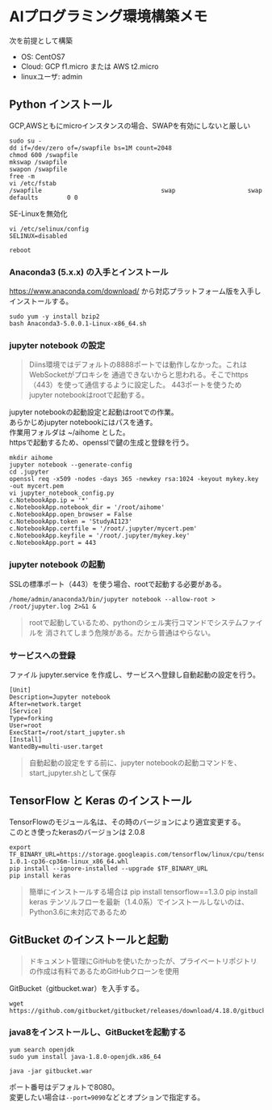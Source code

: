 # AIプログラミング環境構築メモ

次を前提として構築  
* OS: CentOS7
* Cloud: GCP f1.micro または AWS t2.micro
* linuxユーザ: admin

## Python インストール

GCP,AWSともにmicroインスタンスの場合、SWAPを有効にしないと厳しい

```
sudo su -
dd if=/dev/zero of=/swapfile bs=1M count=2048
chmod 600 /swapfile
mkswap /swapfile
swapon /swapfile
free -m
vi /etc/fstab
/swapfile                                 swap                    swap    defaults        0 0
```

SE-Linuxを無効化

```
vi /etc/selinux/config
SELINUX=disabled

reboot
```

### Anaconda3 (5.x.x) の入手とインストール

https://www.anaconda.com/download/ から対応プラットフォーム版を入手しインストールする。

```
sudo yum -y install bzip2
bash Anaconda3-5.0.0.1-Linux-x86_64.sh
```

### jupyter notebook の設定

> Diins環境ではデフォルトの8888ポートでは動作しなかった。これはWebSocketがプロキシを
通過できないからと思われる。そこでhttps（443）を使って通信するように設定した。
443ポートを使うためjupyter notebookはrootで起動する。

jupyter notebookの起動設定と起動はrootでの作業。<br>
あらかじめjupyter notebookにはパスを通す。<br>
作業用フォルダは ~/aihome とした。<br>
httpsで起動するため、opensslで鍵の生成と登録を行う。<br>

```
mkdir aihome
jupyter notebook --generate-config
cd .jupyter
openssl req -x509 -nodes -days 365 -newkey rsa:1024 -keyout mykey.key -out mycert.pem
vi jupyter_notebook_config.py
c.NotebookApp.ip = '*'
c.NotebookApp.notebook_dir = '/root/aihome'
c.NotebookApp.open_browser = False
c.NotebookApp.token = 'StudyAI123'
c.NotebookApp.certfile = '/root/.jupyter/mycert.pem'
c.NotebookApp.keyfile = '/root/.jupyter/mykey.key'
c.NotebookApp.port = 443
```

### jupyter notebook の起動

SSLの標準ポート（443）を使う場合、rootで起動する必要がある。

```
/home/admin/anaconda3/bin/jupyter notebook --allow-root > /root/jupyter.log 2>&1 &
```

> rootで起動しているため、pythonのシェル実行コマンドでシステムファイルを
消されてしまう危険がある。だから普通はやらない。

### サービスへの登録

ファイル jupyter.service を作成し、サービスへ登録し自動起動の設定を行う。

```
[Unit]
Description=Jupyter notebook
After=network.target
[Service]
Type=forking
User=root
ExecStart=/root/start_jupyter.sh
[Install]
WantedBy=multi-user.target
```

> 自動起動の設定をする前に、jupyter notebookの起動コマンドを、start_jupyter.shとして保存


## TensorFlow と Keras のインストール

TensorFlowのモジュール名は、その時のバージョンにより適宜変更する。<br>
このとき使ったkerasのバージョンは 2.0.8
```
export TF_BINARY_URL=https://storage.googleapis.com/tensorflow/linux/cpu/tensorflow-1.0.1-cp36-cp36m-linux_x86_64.whl
pip install --ignore-installed --upgrade $TF_BINARY_URL
pip install keras
```

> 簡単にインストールする場合は
> pip install tensorflow==1.3.0
> pip install keras
> テンソルフローを最新（1.4.0系）でインストールしないのは、Python3.6に未対応であるため

## GitBucket のインストールと起動

> ドキュメント管理にGitHubを使いたかったが、プライベートリポジトリの作成は有料であるためGitHubクローンを使用

GitBucket（gitbucket.war）を入手する。

```
wget https://github.com/gitbucket/gitbucket/releases/download/4.18.0/gitbucket.war
```

### java8をインストールし、GitBucketを起動する

```
yum search openjdk
sudo yum install java-1.8.0-openjdk.x86_64

java -jar gitbucket.war
```
ポート番号はデフォルトで8080。<br>
変更したい場合は`--port=9090`などとオプションで指定する。
